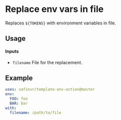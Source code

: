 # Replace env vars in file
Replaces `${TOKENS}` with environment variables in file.

## Usage
#### Inputs
- `filename` File for the replacement.

## Example
```yaml
uses: vafinvr/template-env-action@master
env:
  FOO: foo
  BAR: bar
with:
  filename: /path/to/file
```
